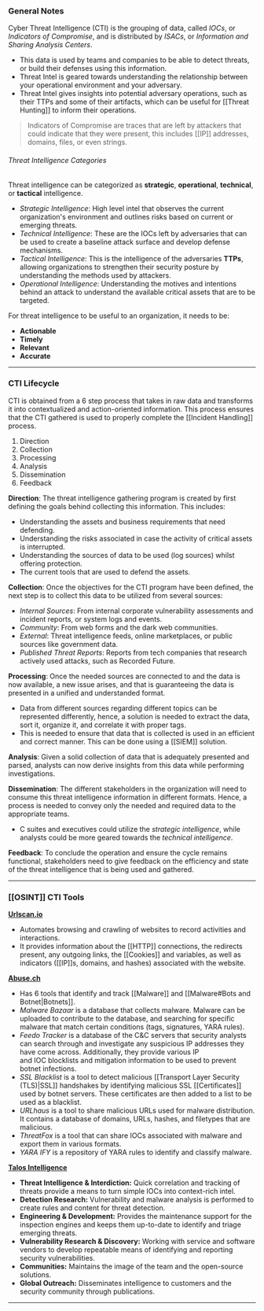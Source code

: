 ### General Notes

Cyber Threat Intelligence (CTI) is the grouping of data, called *IOCs*, or *Indicators of Compromise*, and is distributed by *ISACs*, or *Information and Sharing Analysis Centers*.
- This data is used by teams and companies to be able to detect threats, or build their defenses using this information.
- Threat Intel is geared towards understanding the relationship between your operational environment and your adversary.
- Threat Intel gives insights into potential adversary operations, such as their TTPs and some of their artifacts, which can be useful for [[Threat Hunting]] to inform their operations.

> Indicators of Compromise are traces that are left by attackers that could indicate that they were present, this includes [[IP]] addresses, domains, files, or even strings.

###### Threat Intelligence Categories
Threat intelligence can be categorized as **strategic**, **operational**, **technical**, or **tactical** intelligence.
- *Strategic Intelligence*: High level intel that observes the current organization's environment and outlines risks based on current or emerging threats.
- *Technical Intelligence*: These are the IOCs left by adversaries that can be used to create a baseline attack surface and develop defense mechanisms.
- *Tactical Intelligence*: This is the intelligence of the adversaries **TTPs**, allowing organizations to strengthen their security posture by understanding the methods used by attackers.
- *Operational Intelligence*: Understanding the motives and intentions behind an attack to understand the available critical assets that are to be targeted.

For threat intelligence to be useful to an organization, it needs to be:
- **Actionable**
- **Timely**
- **Relevant**
- **Accurate**

---
### CTI Lifecycle

CTI is obtained from a 6 step process that takes in raw data and transforms it into contextualized and action-oriented information. This process ensures that the CTI gathered is used to properly complete the [[Incident Handling]] process.
1. Direction
2. Collection
3. Processing
4. Analysis
5. Dissemination
6. Feedback

**Direction**: The threat intelligence gathering program is created by first defining the goals behind collecting this information. This includes:  
- Understanding the assets and business requirements that need defending. 
- Understanding the risks associated in case the activity of critical assets is interrupted.
- Understanding the sources of data to be used (log sources) whilst offering protection. 
- The current tools that are used to defend the assets.

**Collection**: Once the objectives for the CTI program have been defined, the next step is to collect this data to be utilized from several sources:
- *Internal Sources*: From internal corporate vulnerability assessments and incident reports, or system logs and events.
- *Community*: From web forms and the dark web communities.
- *External*: Threat intelligence feeds, online marketplaces, or public sources like government data.
- *Published Threat Reports*: Reports from tech companies that research actively used attacks, such as Recorded Future.

**Processing**: Once the needed sources are connected to and the data is now available, a new issue arises, and that is guaranteeing the data is presented in a unified and understanded format.
- Data from different sources regarding different topics can be represented differently, hence, a solution is needed to extract the data, sort it, organize it, and correlate it with proper tags.
- This is needed to ensure that data that is collected is used in an efficient and correct manner. This can be done using a [[SIEM]] solution.

**Analysis**: Given a solid collection of data that is adequately presented and parsed, analysts can now derive insights from this data while performing investigations.

**Dissemination**: The different stakeholders in the organization will need to consume this threat intelligence information in different formats. Hence, a process is needed to convey only the needed and required data to the appropriate teams.
- C suites and executives could utilize the *strategic intelligence*, while analysts could be more geared towards the *technical intelligence*.

**Feedback**: To conclude the operation and ensure the cycle remains functional, stakeholders need to give feedback on the efficiency and state of the threat intelligence that is being used and gathered.

---
### [[OSINT]] CTI Tools

**[Urlscan.io](https://urlscan.io/)** 
- Automates browsing and crawling of websites to record activities and interactions. 
- It provides information about the [[HTTP]] connections, the redirects present, any outgoing links, the [[Cookies]] and variables, as well as indicators ([[IP]]s, domains, and hashes) associated with the website.

**[Abuse.ch](https://abuse.ch/)**
- Has 6 tools that identify and track [[Malware]] and [[Malware#Bots and Botnet|Botnets]].
- *Malware Bazaar* is a database that collects malware. Malware can be uploaded to contribute to the database, and searching for specific malware that match certain conditions (tags, signatures, YARA rules).
- *Feedo Tracker* is a database of the C&C servers that security analysts can search through and investigate any suspicious IP addresses they have come across. Additionally, they provide various IP and IOC blocklists and mitigation information to be used to prevent botnet infections.
- *SSL Blacklist* is a tool to detect malicious [[Transport Layer Security (TLS)|SSL]] handshakes by identifying malicious SSL [[Certificates]] used by botnet servers. These certificates are then added to a list to be used as a blacklist.
- *URLhaus* is a tool to share malicious URLs used for malware distribution. It contains a database of domains, URLs, hashes, and filetypes that are malicious.
- *ThreatFox* is a tool that can share IOCs associated with malware and export them in various formats.
- *YARA IFY* is a repository of YARA rules to identify and classify malware.

**[Talos Intelligence](https://talosintelligence.com/)**
- **Threat Intelligence & Interdiction:** Quick correlation and tracking of threats provide a means to turn simple IOCs into context-rich intel.
- **Detection Research:** Vulnerability and malware analysis is performed to create rules and content for threat detection.
- **Engineering & Development:** Provides the maintenance support for the inspection engines and keeps them up-to-date to identify and triage emerging threats.
- **Vulnerability Research & Discovery:** Working with service and software vendors to develop repeatable means of identifying and reporting security vulnerabilities.
- **Communities:** Maintains the image of the team and the open-source solutions.
- **Global Outreach:** Disseminates intelligence to customers and the security community through publications.

---
